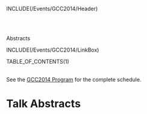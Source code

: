 INCLUDE(/Events/GCC2014/Header)

<br /><br />

<div class="title">Abstracts</div>

INCLUDE(/Events/GCC2014/LinkBox)

TABLE_OF_CONTENTS(1)
<br /><br />

See the [GCC2014 Program](/Events/GCC2014/Program) for the complete schedule.

# Talk Abstracts


